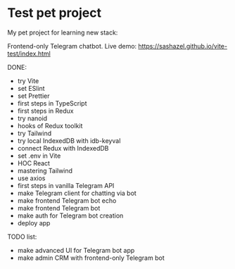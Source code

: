 # Test pet project
My pet project for learning new stack:

Frontend-only Telegram chatbot.
Live demo:
https://sashazel.github.io/vite-test/index.html

DONE:
- try Vite
- set ESlint
- set Prettier
- first steps in TypeScript
- first steps in Redux
- try nanoid
- hooks of Redux toolkit
- try Tailwind
- try local IndexedDB with idb-keyval
- connect Redux with IndexedDB
- set .env in Vite
- HOC React
- mastering Tailwind
- use axios
- first steps in vanilla Telegram API
- make Telegram client for chatting via bot
- make frontend Telegram bot echo
- make frontend Telegram bot
- make auth for Telegram bot creation
- deploy app

TODO list:
- make advanced UI for Telegram bot app
- make admin CRM with frontend-only Telegram bot
